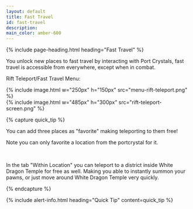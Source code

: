 ```yaml
---
layout: default
title: Fast Travel
id: fast-travel
description: 
main_color: amber-600
---
```


<div class="margin-center-90 overflow-x-auto">
  {% include page-heading.html heading="Fast Travel" %}

  <p class="mb-5">
   You unlock new places to fast travel by interacting with Port Crystals, fast travel is accessible from everywhere, except when in combat.
  </p>

  <p class="mb-2 font-bold">
    Rift Teleport/Fast Travel Menu:
  </p>
  <div class="flex mb-5 items-center flex-col md:flex-row">
    <div class="w-full md:w-1/2 flex items-center justify-center">
      {% include image.html w="250px" h="150px" src="menu-rift-teleport.png" %}
    </div>
    <div class="w-full md:w-1/2 flex items-center justify-center">
      {% include image.html w="485px" h="300px" src="rift-teleport-screen.png" %}
    </div>
  </div>

  {% capture quick_tip %}
    <p>
      You can add three places as "favorite" making teleporting to them free!
    </p>
    <p>
      Note you can only favorite a location from the portcrystal for it.
    </p><br/>
    <p>
      In the tab "Within Location" you can teleport to a district inside White Dragon Temple for free as well. Making you able to instantly summon your pawns, or just move around White Dragon Temple very quickly. 
    </p>
  {% endcapture %}

  {% include alert-info.html heading="Quick Tip" content=quick_tip %}
</div>